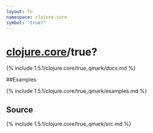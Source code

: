 ```yaml
---
layout: fn
namespace: clojure.core
symbol: "true?"
---
```


# [clojure.core](../)/true?

{% include 1.5.1/clojure.core/true_qmark/docs.md %}

##Examples

{% include 1.5.1/clojure.core/true_qmark/examples.md %}
## Source
{% include 1.5.1/clojure.core/true_qmark/src.md %}

